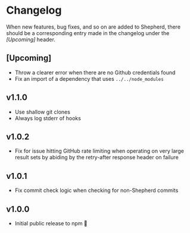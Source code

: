 # Changelog

When new features, bug fixes, and so on are added to Shepherd, there should be a corresponding entry made in the changelog under the *[Upcoming]* header.

## [Upcoming]

* Throw a clearer error when there are no Github credentials found
* Fix an import of a dependency that uses `../../node_modules`

## v1.1.0

* Use shallow git clones
* Always log stderr of hooks

## v1.0.2

* Fix for issue hitting GitHub rate limiting when operating on very large result sets by abiding by
the retry-after response header on failure

## v1.0.1

* Fix commit check logic when checking for non-Shepherd commits

## v1.0.0

* Initial public release to npm :tada:
